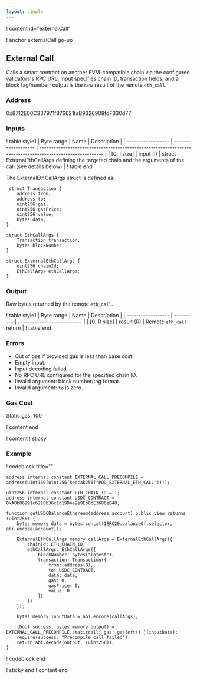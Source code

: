 ```yaml
---
layout: simple
---
```


! content id="externalCall"

! anchor externalCall go-up
## External Call

Calls a smart contract on another EVM-compatible chain via the configured validators's RPC URL. Input specifies chain ID, transaction fields, and a block tag/number; output is the raw result of the remote `eth_call`.

### Address

0x8712E00C337971f876621faB9326908fdF330d77

### Inputs

! table style1
| Byte range         | Name                | Description                                                                                               |
| ------------------ | ------------------- | --------------------------------------------------------------------------------------------------------- |
| [0; I size]        | input (I)           | struct ExternalEthCallArgs defining the targeted chain and the arguments of the call (see details below)  |
! table end

The ExternalEthCallArgs struct is defined as:
```solidity
 struct Transaction {
    address from;
    address to;
    uint256 gas;
    uint256 gasPrice;
    uint256 value;
    bytes data;
}

struct EthCallArgs {
    Transaction transaction;
    bytes blockNumber;
}

struct ExternalEthCallArgs {
    uint256 chainId;
    EthCallArgs ethCallArgs;
}
```

### Output

Raw bytes returned by the remote `eth_call`.

! table style1
| Byte range         | Name       | Description                 |
| ------------------ | ---------- | --------------------------- |
| [0; R size]        | result (R) | Remote `eth_call` return    |
! table end

### Errors

- Out of gas if provided gas is less than base cost.
- Empty input.
- Input decoding failed.
- No RPC URL configured for the specified chain ID.
- Invalid argument: block number/tag format.
- Invalid argument: `to` is zero.

### Gas Cost

Static gas: 100

! content end


! content
! sticky

### Example

! codeblock title=""
```solidity
address internal constant EXTERNAL_CALL_PRECOMPILE = address(uint160(uint256(keccak256("POD_EXTERNAL_ETH_CALL"))));

uint256 internal constant ETH_CHAIN_ID = 1;
address internal constant USDC_CONTRACT = 0xA0b86991c6218b36c1d19D4a2e9Eb0cE3606eB48;

function getUSDCBalanceEthereum(address account) public view returns (uint256) {
    bytes memory data = bytes.concat(IERC20.balanceOf.selector, abi.encode(account));

    ExternalEthCallArgs memory callArgs = ExternalEthCallArgs({
        chainId: ETH_CHAIN_ID,
        ethCallArgs: EthCallArgs({
            blockNumber: bytes("latest"),
            transaction: Transaction({
                from: address(0),
                to: USDC_CONTRACT,
                data: data,
                gas: 0,
                gasPrice: 0,
                value: 0
            })
        })
    });

    bytes memory inputData = abi.encode(callArgs);

    (bool success, bytes memory output) = EXTERNAL_CALL_PRECOMPILE.staticcall{ gas: gasleft() }(inputData);
    require(success, "Precompile call failed");
    return abi.decode(output, (uint256));
}
```
! codeblock end

! sticky end
! content end